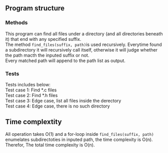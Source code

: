 ## Program structure
### Methods
This program can find all files under a directory (and all directories beneath it) that end with any specified suffix.   
The method `find_files(suffix, path)`is used recursively. Everytime found a subdirectory it will recursively call itself, otherwise it will judge whether the path macth the inputed suffix or not.  
Every matched path will append to the path list as output.  

### Tests
Tests includes below:  
Test case 1: Find *.c files  
Test case 2: Find *.h files  
Test case 3: Edge case, list all files inside the derectory  
Test case 4: Edge case, there is no such directory  

## Time complextity
All operation takes O(1) and a for-loop inside `find_files(suffix, path)` enumelates subdirectoties in inputed path, the time complexity is O(n).  
Therefor, The total time complexity is O(n).